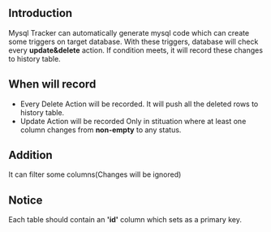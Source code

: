 ## Introduction
Mysql Tracker can automatically generate mysql code which can create some triggers on target database. With these triggers, database will check every **update&delete** action. If condition meets, it will record these changes to history table.
## When will record
* Every Delete Action will be recorded. It will push all the deleted rows to history table.
* Update Action will be recorded Only in stituation where at least one column changes from **non-empty** to any status.

## Addition
It can filter some columns(Changes will be ignored)
## Notice
Each table should contain an **'id'** column which sets as a primary key.
